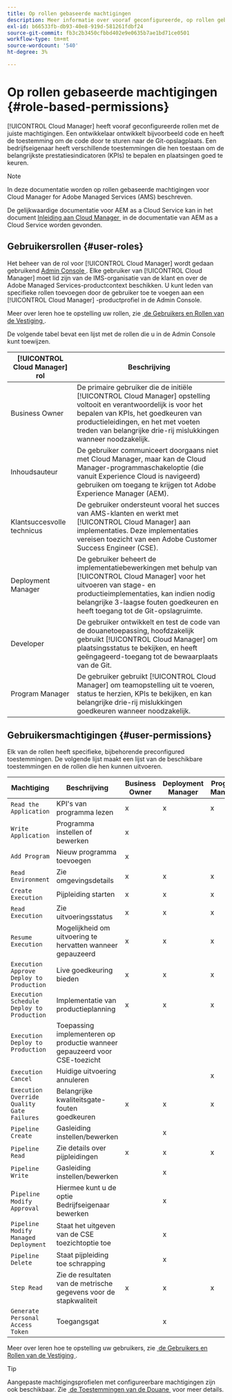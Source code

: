 ```yaml
---
title: Op rollen gebaseerde machtigingen
description: Meer informatie over vooraf geconfigureerde, op rollen gebaseerde machtigingen van Cloud Manager voor het beheer van de toegang tot uw cloudbronnen.
exl-id: b66533fb-db93-40e8-919d-581261fdbf24
source-git-commit: fb3c2b3450cfbbd402e9e0635b7ae1bd71ce0501
workflow-type: tm+mt
source-wordcount: '540'
ht-degree: 3%

---
```



# Op rollen gebaseerde machtigingen {#role-based-permissions}

[!UICONTROL Cloud Manager] heeft vooraf geconfigureerde rollen met de juiste machtigingen. Een ontwikkelaar ontwikkelt bijvoorbeeld code en heeft de toestemming om de code door te sturen naar de Git-opslagplaats. Een bedrijfseigenaar heeft verschillende toestemmingen die hen toestaan om de belangrijkste prestatiesindicatoren (KPIs) te bepalen en plaatsingen goed te keuren.

>[!NOTE]
>
>In deze documentatie worden op rollen gebaseerde machtigingen voor Cloud Manager for Adobe Managed Services (AMS) beschreven.
>
>De gelijkwaardige documentatie voor AEM as a Cloud Service kan in het document [&#x200B; Inleiding aan Cloud Manager &#x200B;](https://experienceleague.adobe.com/nl/docs/experience-manager-cloud-service/content/onboarding/concepts/cloud-manager-introduction#role-based-permissions) in de documentatie van AEM as a Cloud Service worden gevonden.

## Gebruikersrollen {#user-roles}

Het beheer van de rol voor [!UICONTROL Cloud Manager] wordt gedaan gebruikend [&#x200B; Admin Console &#x200B;](https://helpx.adobe.com/nl/enterprise/using/admin-console.html). Elke gebruiker van [!UICONTROL Cloud Manager] moet lid zijn van de IMS-organisatie van de klant en over de Adobe Managed Services-productcontext beschikken. U kunt leden van specifieke rollen toevoegen door de gebruiker toe te voegen aan een [!UICONTROL Cloud Manager] -productprofiel in de Admin Console.

Meer over leren hoe te opstelling uw rollen, zie [&#x200B; de Gebruikers en Rollen van de Vestiging &#x200B;](/help/requirements/users-and-roles.md).

De volgende tabel bevat een lijst met de rollen die u in de Admin Console kunt toewijzen.

| [!UICONTROL Cloud Manager] rol | Beschrijving |
|---|---|
| Business Owner | De primaire gebruiker die de initiële [!UICONTROL Cloud Manager] opstelling voltooit en verantwoordelijk is voor het bepalen van KPIs, het goedkeuren van productieleidingen, en het met voeten treden van belangrijke drie-rij mislukkingen wanneer noodzakelijk. |
| Inhoudsauteur | De gebruiker communiceert doorgaans niet met Cloud Manager, maar kan de Cloud Manager-programmaschakeloptie (die vanuit Experience Cloud is navigeerd) gebruiken om toegang te krijgen tot Adobe Experience Manager (AEM). |
| Klantsuccesvolle technicus | De gebruiker ondersteunt vooral het succes van AMS-klanten en werkt met [!UICONTROL Cloud Manager] aan implementaties. Deze implementaties vereisen toezicht van een Adobe Customer Success Engineer (CSE). |
| Deployment Manager | De gebruiker beheert de implementatiebewerkingen met behulp van [!UICONTROL Cloud Manager] voor het uitvoeren van stage- en productieimplementaties, kan indien nodig belangrijke 3-laagse fouten goedkeuren en heeft toegang tot de Git-opslagruimte. |
| Developer | De gebruiker ontwikkelt en test de code van de douanetoepassing, hoofdzakelijk gebruikt [!UICONTROL Cloud Manager] om plaatsingsstatus te bekijken, en heeft geëngageerd-toegang tot de bewaarplaats van de Git. |
| Program Manager | De gebruiker gebruikt [!UICONTROL Cloud Manager] om teamopstelling uit te voeren, status te herzien, KPIs te bekijken, en kan belangrijke drie-rij mislukkingen goedkeuren wanneer noodzakelijk. |

## Gebruikersmachtigingen {#user-permissions}

Elk van de rollen heeft specifieke, bijbehorende preconfigured toestemmingen. De volgende lijst maakt een lijst van de beschikbare toestemmingen en de rollen die hen kunnen uitvoeren.

| Machtiging | Beschrijving | Business Owner | Deployment Manager | Program Manager | Developer | CSE |
| --- | --- | --- | --- | --- | --- | --- |
| `Read the Application` | KPI&#39;s van programma lezen | x | x | x | x | x |
| `Write Application` | Programma instellen of bewerken | x | | | | |
| `Add Program` | Nieuw programma toevoegen | x |  |  |  |  |
| `Read Environment` | Zie omgevingsdetails | x | x | x | x | x |
| `Create Execution` | Pijpleiding starten | x | x | x | | |
| `Read Execution` | Zie uitvoeringsstatus | x | x | x | x | x |
| `Resume Execution` | Mogelijkheid om uitvoering te hervatten wanneer gepauzeerd | x | x | x | | x |
| `Execution Approve Deploy to Production` | Live goedkeuring bieden | x | x | x | | |
| `Execution Schedule Deploy to Production` | Implementatie van productieplanning | x | x | x | | x |
| `Execution Deploy to Production` | Toepassing implementeren op productie wanneer gepauzeerd voor CSE-toezicht |  |  |  |  | x |
| `Execution Cancel` | Huidige uitvoering annuleren |  |  | x |  |  |
| `Execution Override Quality Gate Failures` | Belangrijke kwaliteitsgate-fouten goedkeuren | x | x | x |  |  |
| `Pipeline Create` | Gasleiding instellen/bewerken |  | x |  |  |  |
| `Pipeline Read` | Zie details over pijpleidingen | x | x | x | x | x |
| `Pipeline Write` | Gasleiding instellen/bewerken |  | x |  |  |  |
| P`ipeline Modify Approval` | Hiermee kunt u de optie Bedrijfseigenaar bewerken |  | x |  |  |  |
| `Pipeline Modify Managed Deployment` | Staat het uitgeven van de CSE toezichtoptie toe |  | x |  |  |  |
| `Pipeline Delete` | Staat pijpleiding toe schrapping |  | x |  |  |  |
| `Step Read` | Zie de resultaten van de metrische gegevens voor de stapkwaliteit | x | x | x | x | x |
| `Generate Personal Access Token` | Toegangsgat |  | x |  | x |  |

<!-- CQDOC-22080 | Download log files  |  |  | x |  | x |  | -->

Meer over leren hoe te opstelling uw gebruikers, zie [&#x200B; de Gebruikers en Rollen van de Vestiging &#x200B;](/help/requirements/users-and-roles.md).

>[!TIP]
>
>Aangepaste machtigingsprofielen met configureerbare machtigingen zijn ook beschikbaar. Zie [&#x200B; de Toestemmingen van de Douane &#x200B;](/help/using/custom-permissions.md) voor meer details.
